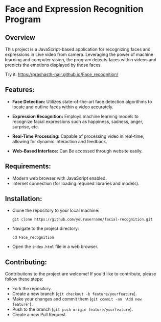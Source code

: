 # Face and Expression Recognition Program

## Overview
This project is a JavaScript-based application for recognizing faces and expressions in Live video from camera. Leveraging the power of machine learning and computer vision, the program detects faces within videos and predicts the emotions displayed by those faces.

Try it: https://prashasth-nair.github.io/Face_recognition/

## Features:
- **Face Detection:** Utilizes state-of-the-art face detection algorithms to locate and outline faces within a video accurately.

- **Expression Recognition:** Employs machine learning models to recognize facial expressions such as happiness, sadness, anger, surprise, etc.

- **Real-Time Processing:** Capable of processing video in real-time, allowing for dynamic interaction and feedback.

- **Web-Based Interface:** Can Be accessed through website easily.

## Requirements:
- Modern web browser with JavaScript enabled.
- Internet connection (for loading required libraries and models).

## Installation:
- Clone the repository to your local machine:

   ```
   git clone https://github.com/yourusername/facial-recognition.git
   ```

- Navigate to the project directory:

   ```
   cd Face_recognition
   ```

- Open the `index.html` file in a web browser.

## Contributing:
Contributions to the project are welcome! If you'd like to contribute, please follow these steps:
- Fork the repository.
- Create a new branch (`git checkout -b feature/yourfeature`).
- Make your changes and commit them (`git commit -am 'Add new feature'`).
- Push to the branch (`git push origin feature/yourfeature`).
- Create a new Pull Request.
